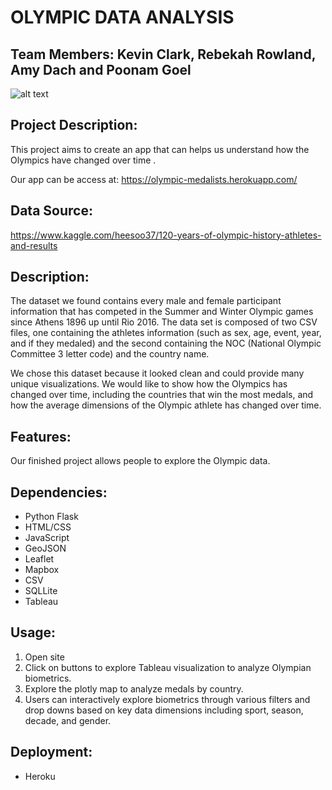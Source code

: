 # OLYMPIC DATA ANALYSIS 

## Team Members: Kevin Clark, Rebekah Rowland, Amy Dach and Poonam Goel

![alt text](https://stillmed.olympic.org/media/Images/OlympicOrg/IOC/The_Organisation/The-Olympic-Rings/Olympic_rings_TM_c_IOC_All_rights_reserved_1.jpg?interpolation=lanczos-none&resize=1400:*)

## Project Description:

This project aims to create an app that can helps us understand how the Olympics have changed over time .

Our app can be access at: https://olympic-medalists.herokuapp.com/

## Data Source:

https://www.kaggle.com/heesoo37/120-years-of-olympic-history-athletes-and-results 

## Description:

The dataset we found contains every male and female participant information that has competed in the Summer and Winter Olympic games since Athens 1896 up until Rio 2016. The data set is composed of two CSV files, one containing the athletes information (such as sex, age, event, year, and if they medaled) and the second containing the NOC (National Olympic Committee 3 letter code) and the country name. 

We chose this dataset because it looked clean and could provide many unique visualizations. We would like to show how the Olympics has changed over time, including the countries that win the most medals, and how the average dimensions of the Olympic athlete has changed over time.

## Features:

Our finished project allows people to explore the Olympic data. 

## Dependencies:

* Python Flask 
* HTML/CSS
* JavaScript
* GeoJSON
* Leaflet 
* Mapbox
* CSV
* SQLLite
* Tableau

## Usage:

1. Open site 
2. Click on buttons to explore Tableau visualization to analyze Olympian biometrics.  
3. Explore the plotly map to analyze medals by country.
4. Users can interactively explore biometrics through various filters and drop downs based on key data dimensions including sport, season, decade, and gender.

## Deployment:

* Heroku
